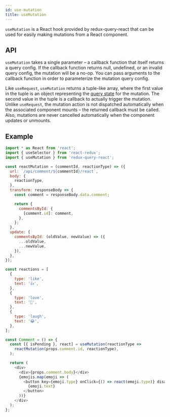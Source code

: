 ```yaml
---
id: use-mutation
title: useMutation
---
```


`useMutation` is a React hook provided by redux-query-react that can be used for easily making mutations from a React component.

## API

`useMutation` takes a single parameter – a callback function that itself returns a query config. If the callback function returns null, undefined, or an invalid query config, the mutation will be a no-op. You can pass arguments to the callback function in order to parameterize the mutation query config.

Like `useRequest`, `useMutation` returns a tuple-like array, where the first value in the tuple is an object representing the [query state](query-state) for the mutation. The second value in the tuple is a callback to actually trigger the mutation. Unlike `useRequest`, the mutation action is not dispatched automatically when the associated component mounts – the returned callback must be called. Also, mutations are never cancelled automatically when the component updates or unmounts.

## Example

```javascript
import * as React from 'react';
import { useSelector } from 'react-redux';
import { useMutation } from 'redux-query-react';

const reactMutation = (commentId, reactionType) => ({
  url: `/api/comment/${commentId}/react`,
  body: {
    reactionType,
  },
  transform: responseBody => {
    const comment = responseBody.data.comment;

    return {
      commentsById: {
        [comment.id]: comment,
      },
    };
  },
  update: {
    commentsById: (oldValue, newValue) => ({
      ...oldValue,
      ...newValue,
    }),
  },
});

const reactions = [
  {
    type: 'like',
    text: '👍',
  },
  {
    type: 'love',
    text: '💖',
  },
  {
    type: 'laugh',
    text: '😂',
  },
];

const Comment = () => {
  const [{ isPending }, react] = useMutation(reactionType =>
    reactMutation(props.comment.id, reactionType),
  );

  return (
    <div>
      <div>{props.comment.body}</div>
      {emojis.map(emoji => (
        <button key={emoji.type} onClick={() => react(emoji.type)} disabled={isPending}>
          {emoji.text}
        </button>
      ))}
    </div>
  );
};
```
